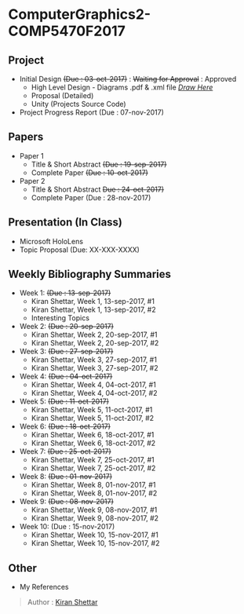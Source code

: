 # ComputerGraphics2-COMP5470F2017
## Project 
- Initial Design ~~(Due : 03-oct-2017)~~ : ~~Waiting for Approval~~ : Approved
  - High Level Design - Diagrams .pdf & .xml file _[Draw Here](https://www.draw.io/)_
  - Proposal (Detailed)
  - Unity (Projects Source Code)
- Project Progress Report (Due : 07-nov-2017)
## Papers 
- Paper 1
  - Title & Short Abstract ~~(Due : 19-sep-2017)~~
  - Complete Paper ~~(Due : 10-oct-2017)~~
- Paper 2
  - Title & Short Abstract ~~Due : 24-oct-2017)~~
  - Complete Paper (Due : 28-nov-2017)
## Presentation (In Class)
- Microsoft HoloLens
- Topic Proposal (Due: XX-XXX-XXXX)
## Weekly Bibliography Summaries
- Week 1: ~~(Due : 13-sep-2017)~~
  - Kiran Shettar, Week 1, 13-sep-2017, #1
  - Kiran Shettar, Week 1, 13-sep-2017, #2 
  - Interesting Topics
- Week 2: ~~(Due : 20-sep-2017)~~
  - Kiran Shettar, Week 2, 20-sep-2017, #1
  - Kiran Shettar, Week 2, 20-sep-2017, #2
- Week 3: ~~(Due : 27-sep-2017)~~
  - Kiran Shettar, Week 3, 27-sep-2017, #1
  - Kiran Shettar, Week 3, 27-sep-2017, #2
- Week 4: ~~(Due : 04-oct-2017)~~
  - Kiran Shettar, Week 4, 04-oct-2017, #1
  - Kiran Shettar, Week 4, 04-oct-2017, #2
- Week 5: ~~(Due : 11-oct-2017)~~
  - Kiran Shettar, Week 5, 11-oct-2017, #1
  - Kiran Shettar, Week 5, 11-oct-2017, #2
- Week 6: ~~(Due : 18-oct-2017)~~
  - Kiran Shettar, Week 6, 18-oct-2017, #1
  - Kiran Shettar, Week 6, 18-oct-2017, #2
- Week 7: ~~(Due : 25-oct-2017)~~
  - Kiran Shettar, Week 7, 25-oct-2017, #1
  - Kiran Shettar, Week 7, 25-oct-2017, #2
- Week 8: ~~(Due : 01-nov-2017)~~
  - Kiran Shettar, Week 8, 01-nov-2017, #1
  - Kiran Shettar, Week 8, 01-nov-2017, #2
- Week 9: ~~(Due : 08-nov-2017)~~
  - Kiran Shettar, Week 9, 08-nov-2017, #1
  - Kiran Shettar, Week 9, 08-nov-2017, #2
- Week 10: (Due : 15-nov-2017)
  - Kiran Shettar, Week 10, 15-nov-2017, #1
  - Kiran Shettar, Week 10, 15-nov-2017, #2
## Other
- My References

> Author : [Kiran Shettar](https://www.cs.uml.edu/~kshettar)